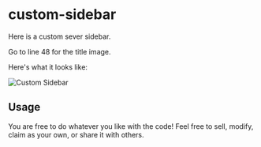 # custom-sidebar
Here is a custom sever sidebar.

Go to line 48 for the title image.

Here's what it looks like:

![Custom Sidebar]()

## Usage

You are free to do whatever you like with the code! Feel free to sell, modify, claim as your own, or share it with others.

